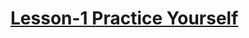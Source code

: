 # [Lesson-1 Practice Yourself](https://colab.research.google.com/drive/1lURbO--OCelYjgCY_GM6aHofORGphEoY?usp=sharing)
